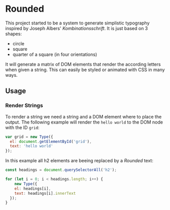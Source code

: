 # Rounded

This project started to be a system to generate simplistic typography inspired by Joseph Albers' *Kombinationsschrift*. It is just based on 3 shapes: 

  * circle
  * square
  * quarter of a square (in four orientations)

It will generate a matrix of DOM elements that render the according letters when given a string. This can easily be styled or animated with CSS in many ways.

## Usage

### Render Strings

To render a string we need a string and a DOM element where to place the output. The following example will render the `hello world` to the DOM node with the ID `grid`:

```javascript
var grid = new Type({
  el: document.getElementById('grid'), 
  text: 'hello world'
});
```

In this example all h2 elements are beeing replaced by a *Rounded* text:

```javascript
const headings = document.querySelectorAll('h2');

for (let i = 0; i < headings.length; i++) {
	new Type({
    el: headings[i], 
    text: headings[i].innerText
  });
}
```
